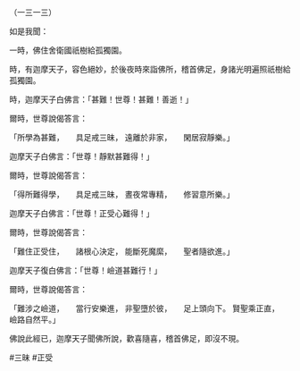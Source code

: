 （一三一三）

如是我聞：

一時，佛住舍衛國祇樹給孤獨園。

時，有迦摩天子，容色絕妙，於後夜時來詣佛所，稽首佛足，身諸光明遍照祇樹給孤獨園。

時，迦摩天子白佛言：「甚難！世尊！甚難！善逝！」

爾時，世尊說偈答言：

「所學為甚難，　　具足戒三昧，
遠離於非家，　　閑居寂靜樂。」

迦摩天子白佛言：「世尊！靜默甚難得！」

爾時，世尊說偈答言：

「得所難得學，　　具足戒三昧，
晝夜常專精，　　修習意所樂。」

迦摩天子白佛言：「世尊！正受心難得！」

爾時，世尊說偈答言：

「難住正受住，　　諸根心決定，
能斷死魔縻，　　聖者隨欲進。」

迦摩天子復白佛言：「世尊！嶮道甚難行！」

爾時，世尊說偈答言：

「難涉之嶮道，　　當行安樂進，
非聖墮於彼，　　足上頭向下。
賢聖乘正直，　　嶮路自然平。」

佛說此經已，迦摩天子聞佛所說，歡喜隨喜，稽首佛足，即沒不現。




#三昧
#正受
